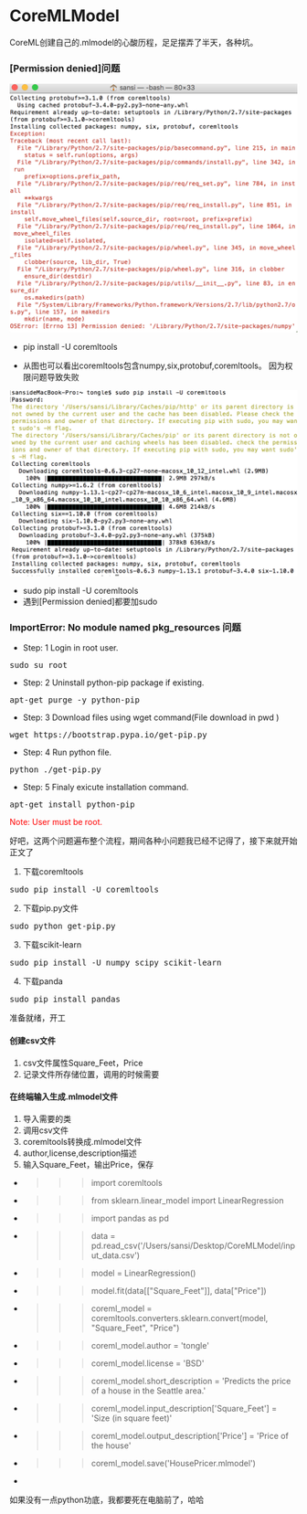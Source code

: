 # CoreMLModel

CoreML创建自己的.mlmodel的心酸历程，足足摆弄了半天，各种坑。

### [Permission denied]问题


![tools](Image/coremltoolsbug.png)

* pip install -U coremltools

* 从图也可以看出coremltools包含numpy,six,protobuf,coremltools。
因为权限问题导致失败

![](Image/coremltools.png)

*  sudo pip install -U coremltools
*  遇到[Permission denied]都要加sudo



### ImportError: No module named pkg_resources 问题

* Step: 1 Login in root user.
<pre>
sudo su root
</pre>
     
* Step: 2 Uninstall python-pip package if existing.
<pre>
apt-get purge -y python-pip
</pre>

* Step: 3 Download files using wget command(File download in pwd )
<pre>
wget https://bootstrap.pypa.io/get-pip.py
</pre>

* Step: 4 Run python file.
<pre>
python ./get-pip.py
</pre>

* Step: 5 Finaly exicute installation command.
<pre>
apt-get install python-pip
</pre>

<div><span style="color:red">Note: User must be root.</span></dic>

好吧，这两个问题遍布整个流程，期间各种小问题我已经不记得了，接下来就开始正文了


1. 下载coremltools
 <pre>sudo pip install -U coremltools</pre>

2. 下载pip.py文件
<pre>sudo python get-pip.py</pre>

3. 下载scikit-learn
<pre>sudo pip install -U numpy scipy scikit-learn</pre>

4. 下载panda
<pre>sudo pip install pandas</pre>

准备就绪，开工

#### 创建csv文件
1. csv文件属性Square_Feet，Price
2. 记录文件所存储位置，调用的时候需要

#### 在终端输入生成.mlmodel文件
1. 导入需要的类
2. 调用csv文件
3. coremltools转换成.mlmodel文件
4. author,license,description描述
5. 输入Square_Feet，输出Price，保存

* >>> import coremltools
* >>> from sklearn.linear_model import LinearRegression
* >>> import pandas as pd
* >>> data = pd.read_csv('/Users/sansi/Desktop/CoreMLModel/input_data.csv')
* >>> model = LinearRegression()
* >>> model.fit(data[["Square_Feet"]], data["Price"])
* >>> coreml_model = coremltools.converters.sklearn.convert(model, "Square_Feet", "Price")
* >>> coreml_model.author = 'tongle'
* >>> coreml_model.license = 'BSD'
* >>> coreml_model.short_description = 'Predicts the price of a house in the Seattle area.'
* >>> coreml_model.input_description['Square_Feet'] = 'Size (in square feet)'
* >>> coreml_model.output_description['Price'] = 'Price of the house'
* >>> coreml_model.save('HousePricer.mlmodel')
* >>> 

如果没有一点python功底，我都要死在电脑前了，哈哈






